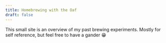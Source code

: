 ```yaml
---
title: Homebrewing with the Oaf
draft: false
---
```


This small site is an overview of my past brewing experiments.
Mostly for self reference, but feel free to have a gander :grin:
